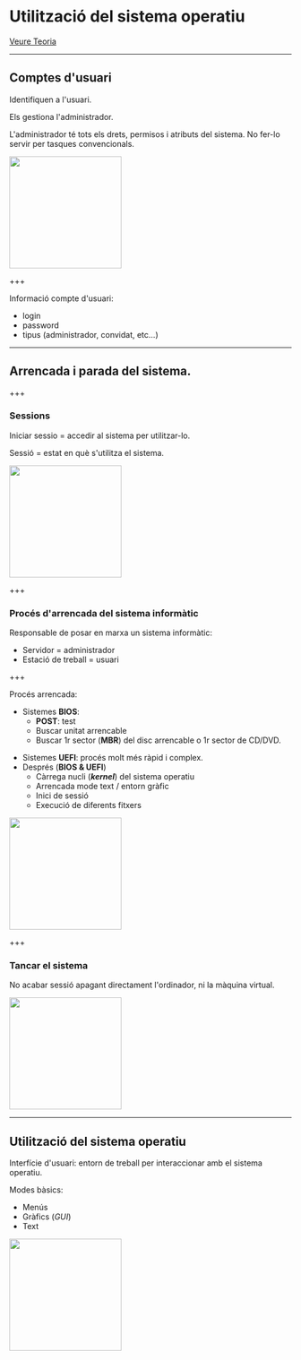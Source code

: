 Utilització del sistema operatiu
========================================

[Veure Teoria](https://jrodr236.github.io/SOM/UtilitzacioSistemesPropietaris.html)

---

Comptes d'usuari
----------------

Identifiquen a l'usuari.

Els gestiona l'administrador.

L'administrador té tots els drets, permisos i atributs del sistema. No fer-lo servir per tasques convencionals.

<img src="https://s3.amazonaws.com/webucator-how-tos/1215.gif" height="200">


+++

Informació compte d'usuari:
- login
- password
- tipus (administrador, convidat, etc...)

---


Arrencada i parada del sistema.
-------------------------------

+++

### Sessions

Iniciar sessio = accedir al sistema per utilitzar-lo.

Sessió = estat en què s'utilitza el sistema.

<img src="http://guruhelp.net/img/windows/windows-10-task-manager11.jpg" height="200">

+++

### Procés d'arrencada del sistema informàtic

Responsable de posar en marxa un sistema informàtic:
- Servidor = administrador
- Estació de treball = usuari

+++

Procés arrencada:
+ Sistemes **BIOS**:
    * **POST**: test
    * Buscar unitat arrencable
    * Buscar 1r sector (**MBR**) del disc arrencable o 1r sector de CD/DVD.
* Sistemes **UEFI**: procés molt més ràpid i complex.
* Després (**BIOS & UEFI**)
    - Càrrega nucli (***kernel***) del sistema operatiu
    - Arrencada mode text / entorn gràfic
    - Inici de sessió
    - Execució de diferents fitxers

<img src="https://www.howtogeek.com/wp-content/uploads/2010/05/xsshot117.png.pagespeed.gp+jp+jw+pj+ws+js+rj+rp+rw+ri+cp+md.ic.J7Spr9yQi2.png" height="200">

+++

### Tancar el sistema

No acabar sessió apagant directament l'ordinador, ni la màquina virtual.

<img src="https://img.purch.com/o/aHR0cDovL3d3dy5sYXB0b3BtYWcuY29tL2ltYWdlcy93cC9wdXJjaC1hcGkvaW5jb250ZW50LzIwMTIvMDgvcG93ZXItYnV0dG9uLWkuanBn" height="200">

---

Utilització del sistema operatiu
--------------------------------

Interfície d'usuari: entorn de treball per interaccionar amb el sistema operatiu.

Modes bàsics:
* Menús
* Gràfics (*GUI*)
* Text

<img src="https://www.howtogeek.com/wp-content/uploads/2017/03/img_58c1e6c925557.png" height="200">